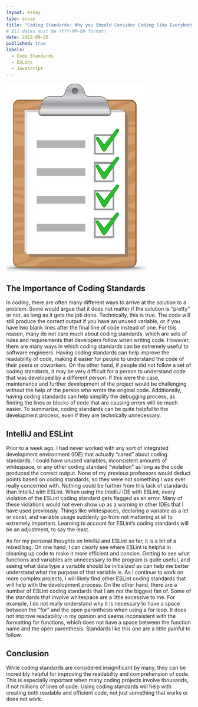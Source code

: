 ```yaml
---
layout: essay
type: essay
title: "Coding Standards: Why you Should Consider Coding like Everybody else"
# All dates must be YYYY-MM-DD format!
date: 2022-09-20
published: true
labels:
  - Code Standards
  - ESLint
  - Javascript
---
```


<img class="img-fluid" src="../img/code-standards/CodingStandards.PNG">

## The Importance of Coding Standards
 
In coding, there are often many different ways to arrive at the solution to a problem. Some would argue that it does not matter if the solution is “pretty” or not, as long as it gets the job done. Technically, this is true. The code will still produce the correct output if you have an unused variable, or if you have two blank lines after the final line of code instead of one. For this reason, many do not care much about coding standards, which are sets of rules and requirements that developers follow when writing code. However, there are many ways in which coding standards can be extremely useful to software engineers. Having coding standards can help improve the readability of code, making it easier for people to understand the code of their peers or coworkers. On the other hand, if people did not follow a set of coding standards, it may be very difficult for a person to understand code that was developed by a different person. If this were the case, maintenance and further development of the project would be challenging without the help of the person who wrote the original code. Additionally, having coding standards can help simplify the debugging process, as finding the lines or blocks of code that are causing errors will be much easier. To summarize, coding standards can be quite helpful to the development process, even if they are technically unnecessary. 

## IntelliJ and ESLint

Prior to a week ago, I had never worked with any sort of integrated development environment (IDE) that actually “cared” about coding standards. I could have unused variables, inconsistent amounts of whitespace, or any other coding standard “violation” as long as the code produced the correct output. None of my previous professors would deduct points based on coding standards, so they were not something I was ever really concerned with. Nothing could be further from this lack of standards than IntelliJ with ESLint. When using the IntelliJ IDE with ESLint, every violation of the ESLint coding standard gets flagged as an error. Many of these violations would not even show up as a warning in other IDEs that I have used previously. Things like whitespaces, declaring a variable as a let or const, and variable usage suddenly go from not mattering at all to extremely important. Learning to account for ESLint’s coding standards will be an adjustment, to say the least. 

As for my personal thoughts on IntelliJ and ESLint so far, it is a bit of a mixed bag. On one hand, I can clearly see where ESLint is helpful in cleaning up code to make it more efficient and concise. Getting to see what functions and variables are unnecessary to the program is quite useful, and seeing what data type a variable should be initialized as can help me better understand what the purpose of that variable is. As I continue to work on more complex projects, I will likely find other ESLint coding standards that will help with the development process. On the other hand, there are a number of ESLint coding standards that I am not the biggest fan of. Some of the standards that involve whitespace are a little excessive to me. For example, I do not really understand why it is necessary to have a space between the “for” and the open parenthesis when using a for loop. It does not improve readability in my opinion and seems inconsistent with the formatting for functions, which does not have a space between the function name and the open parenthesis. Standards like this one are a little painful to follow. 

## Conclusion

While coding standards are considered insignificant by many, they can be incredibly helpful for improving the readability and comprehension of code. This is especially important when many coding projects involve thousands, if not millions of lines of code. Using coding standards will help with creating both readable and efficient code, not just something that works or does not work. 
